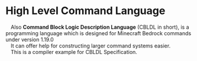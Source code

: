 # High Level Command Language
&emsp;Also **Command Block Logic Description Language** (CBLDL in short), is a programming language which is designed for Minecraft Bedrock commands under version 1.19.0<br>
&emsp;It can offer help for constructing larger command systems easier.
<br>
&emsp;This is a compiler example for CBLDL Specification.